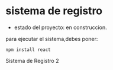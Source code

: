 <h1>sistema de registro</h1>

- estado del proyecto: en construccion.
  
para ejecutar el sistema,debes poner:

```npm install react```

Sistema de Registro 2
